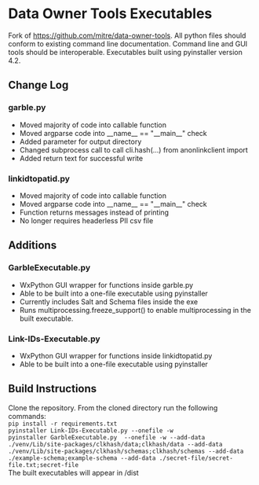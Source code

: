 # Data Owner Tools Executables
Fork of https://github.com/mitre/data-owner-tools. All python files should conform to existing command line documentation. Command line and GUI tools should be interoperable. Executables built using pyinstaller version 4.2.
## Change Log
### garble.py
- Moved majority of code into callable function
- Moved argparse code into \_\_name\_\_ == "\_\_main\_\_" check
- Added parameter for output directory
- Changed subprocess call to call cli.hash(...) from anonlinkclient import
- Added return text for successful write
### linkidtopatid.py
- Moved majority of code into callable function
- Moved argparse code into \_\_name\_\_ == "\_\_main\_\_" check
- Function returns messages instead of printing
- No longer requires headerless PII csv file

## Additions
### GarbleExecutable.py
- WxPython GUI wrapper for functions inside garble.py
- Able to be built into a one-file executable using pyinstaller
- Currently includes Salt and Schema files inside the exe
- Runs multiprocessing.freeze_support() to enable multiprocessing in the built executable.
### Link-IDs-Executable.py
- WxPython GUI wrapper for functions inside linkidtopatid.py
- Able to be built into a one-file executable using pyinstaller

## Build Instructions
Clone the repository. From the cloned directory run the following commands:  
`pip install -r requirements.txt`  
`pyinstaller Link-IDs-Executable.py --onefile -w`  
`pyinstaller GarbleExecutable.py  --onefile -w --add-data ./venv/Lib/site-packages/clkhash/data;clkhash/data --add-data ./venv/Lib/site-packages/clkhash/schemas;clkhash/schemas --add-data ./example-schema;example-schema --add-data ./secret-file/secret-file.txt;secret-file`  
The built executables will appear in /dist
